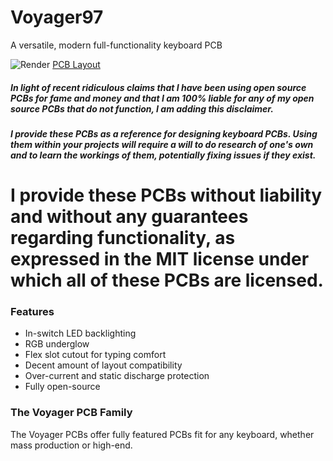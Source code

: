 # Voyager97
A versatile, modern full-functionality keyboard PCB

![Render](https://github.com/ai03-2725/Voyager97/blob/master/Render/Front.png)
[PCB Layout](http://www.keyboard-layout-editor.com/#/gists/8a6f76a9ac2c94977268a77ed8a0af57)

##### In light of recent ridiculous claims that I have been using open source PCBs for fame and money and that I am 100% liable for any of my open source PCBs that do not function, I am adding this disclaimer.
##### I provide these PCBs as a reference for designing keyboard PCBs. Using them within your projects will require a will to do research of one's own and to learn the workings of them, potentially fixing issues if they exist.
# I provide these PCBs without liability and without any guarantees regarding functionality, as expressed in the MIT license under which all of these PCBs are licensed.

### Features
* In-switch LED backlighting
* RGB underglow
* Flex slot cutout for typing comfort
* Decent amount of layout compatibility
* Over-current and static discharge protection
* Fully open-source

### The Voyager PCB Family
The Voyager PCBs offer fully featured PCBs fit for any keyboard, whether mass production or high-end.
